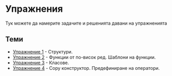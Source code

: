 # Упражнения

Тук можете да намерите задачите и решенията давани на упражненията

## Теми

* [Упражнение 1](./lab01) - Структури.
* [Упражнение 2](./lab02) - Функции от по-висок ред. Шаблони на функции.
* [Упражнение 3](./lab03) - Класове.
* [Упражнение 4](./lab04) - Copy конструктор. Предефиниране на оператори.